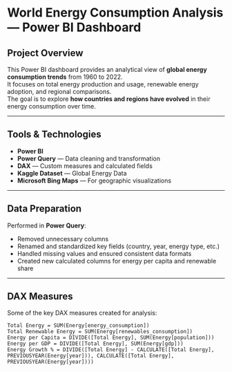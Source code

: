 #  World Energy Consumption Analysis — Power BI Dashboard

##  Project Overview
This Power BI dashboard provides an analytical view of **global energy consumption trends** from 1960 to 2022.  
It focuses on total energy production and usage, renewable energy adoption, and regional comparisons.  
The goal is to explore **how countries and regions have evolved** in their energy consumption over time.

---

##  Tools & Technologies
- **Power BI**
- **Power Query** — Data cleaning and transformation  
- **DAX** — Custom measures and calculated fields  
- **Kaggle Dataset** — Global Energy Data  
- **Microsoft Bing Maps** — For geographic visualizations  

---

##  Data Preparation
Performed in **Power Query**:
- Removed unnecessary columns  
- Renamed and standardized key fields (country, year, energy type, etc.)  
- Handled missing values and ensured consistent data formats  
- Created new calculated columns for energy per capita and renewable share  

---

##  DAX Measures
Some of the key DAX measures created for analysis:
```DAX
Total Energy = SUM(Energy[energy_consumption])
Total Renewable Energy = SUM(Energy[renewables_consumption])
Energy per Capita = DIVIDE([Total Energy], SUM(Energy[population]))
Energy per GDP = DIVIDE([Total Energy], SUM(Energy[gdp]))
Energy Growth % = DIVIDE([Total Energy] - CALCULATE([Total Energy], PREVIOUSYEAR(Energy[year])), CALCULATE([Total Energy], PREVIOUSYEAR(Energy[year])))


